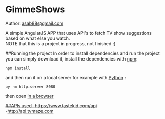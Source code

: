 # GimmeShows
Author: asab88@gmail.com

A simple AngularJS APP that uses API's to fetch TV show suggestions based on what else you watch.<br>
NOTE that this is a project in progress, not finished :)

##Running the project
In order to install dependencies and run the project you can simply download it, install the dependencies with <a href="https://www.npmjs.com/">npm</a>:

```
npm install
```

and then run it on a local server for example with <a href="https://www.python.org/downloads/">Python</a> :

```
py -m http.server 8080
```

then open <a href="http://localhost:8080/"/> in a browser

##APIs used
-https://www.tastekid.com/api <br>
-http://api.tvmaze.com


